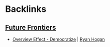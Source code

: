 
# Backlinks
## [Future Frontiers](<Future Frontiers.md>)
- [Overview Effect - Democratize](https://docs.google.com/presentation/d/1zNjdVUgTuU7Xne1xcGz6e-j3sAoKAnqjGM8HKmLEosg/edit?pli=1[slide](<slide.md>)=id.g8cac20a276_19_0) | [Ryan Hogan](<Ryan Hogan.md>)

